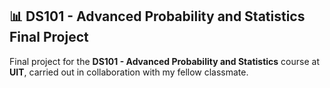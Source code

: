 ## 📊 DS101 - Advanced Probability and Statistics Final Project

Final project for the **DS101 - Advanced Probability and Statistics** course at **UIT**, carried out in collaboration with my fellow classmate.
